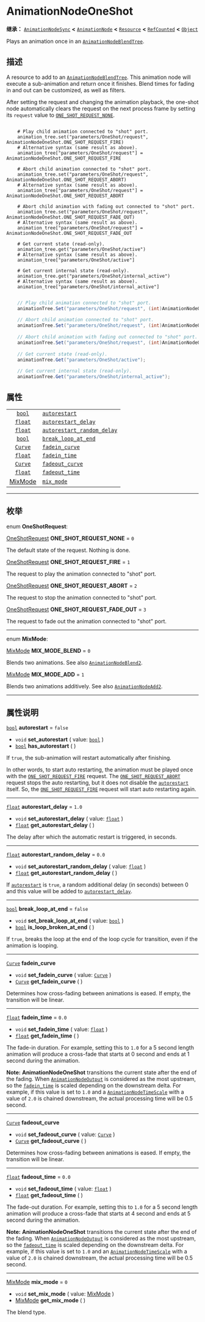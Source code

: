 <!-- ⚠ 请勿编辑本文件 ⚠ -->
<!-- 本文档使用脚本从 WeDot 引擎源码仓库生成。 -->
<!-- 生成脚本：https://github.com/WeDot-Engine/WeDot/tree/4.3/doc/tools/make_md.py； -->
<!-- 原文件：https://github.com/WeDot-Engine/WeDot/tree/4.3/doc/classes/AnimationNodeOneShot.xml。 -->

<div id="_class_animationnodeoneshot"></div>

# AnimationNodeOneShot

**继承：** [`AnimationNodeSync`](class_animationnodesync.md) **<** [`AnimationNode`](class_animationnode.md) **<** [`Resource`](class_resource.md) **<** [`RefCounted`](class_refcounted.md) **<** [`Object`](class_object.md)

Plays an animation once in an [`AnimationNodeBlendTree`](class_animationnodeblendtree.md).

## 描述

A resource to add to an [`AnimationNodeBlendTree`](class_animationnodeblendtree.md). This animation node will execute a sub-animation and return once it finishes. Blend times for fading in and out can be customized, as well as filters.

After setting the request and changing the animation playback, the one-shot node automatically clears the request on the next process frame by setting its `request` value to [`ONE_SHOT_REQUEST_NONE`](#class_animationnodeoneshot_constant_one_shot_request_none).



```gdscript

    # Play child animation connected to "shot" port.
    animation_tree.set("parameters/OneShot/request", AnimationNodeOneShot.ONE_SHOT_REQUEST_FIRE)
    # Alternative syntax (same result as above).
    animation_tree["parameters/OneShot/request"] = AnimationNodeOneShot.ONE_SHOT_REQUEST_FIRE
    
    # Abort child animation connected to "shot" port.
    animation_tree.set("parameters/OneShot/request", AnimationNodeOneShot.ONE_SHOT_REQUEST_ABORT)
    # Alternative syntax (same result as above).
    animation_tree["parameters/OneShot/request"] = AnimationNodeOneShot.ONE_SHOT_REQUEST_ABORT
    
    # Abort child animation with fading out connected to "shot" port.
    animation_tree.set("parameters/OneShot/request", AnimationNodeOneShot.ONE_SHOT_REQUEST_FADE_OUT)
    # Alternative syntax (same result as above).
    animation_tree["parameters/OneShot/request"] = AnimationNodeOneShot.ONE_SHOT_REQUEST_FADE_OUT
    
    # Get current state (read-only).
    animation_tree.get("parameters/OneShot/active")
    # Alternative syntax (same result as above).
    animation_tree["parameters/OneShot/active"]
    
    # Get current internal state (read-only).
    animation_tree.get("parameters/OneShot/internal_active")
    # Alternative syntax (same result as above).
    animation_tree["parameters/OneShot/internal_active"]
```

```csharp

    // Play child animation connected to "shot" port.
    animationTree.Set("parameters/OneShot/request", (int)AnimationNodeOneShot.OneShotRequest.Fire);
    
    // Abort child animation connected to "shot" port.
    animationTree.Set("parameters/OneShot/request", (int)AnimationNodeOneShot.OneShotRequest.Abort);
    
    // Abort child animation with fading out connected to "shot" port.
    animationTree.Set("parameters/OneShot/request", (int)AnimationNodeOneShot.OneShotRequest.FadeOut);
    
    // Get current state (read-only).
    animationTree.Get("parameters/OneShot/active");
    
    // Get current internal state (read-only).
    animationTree.Get("parameters/OneShot/internal_active");
```







## 属性

|||
|:-:|:--|
| [`bool`](class_bool.md)                       | [`autorestart`](#class_animationnodeoneshot_property_autorestart)                           | ``false`` |
| [`float`](class_float.md)                     | [`autorestart_delay`](#class_animationnodeoneshot_property_autorestart_delay)               | ``1.0``   |
| [`float`](class_float.md)                     | [`autorestart_random_delay`](#class_animationnodeoneshot_property_autorestart_random_delay) | ``0.0``   |
| [`bool`](class_bool.md)                       | [`break_loop_at_end`](#class_animationnodeoneshot_property_break_loop_at_end)               | ``false`` |
| [`Curve`](class_curve.md)                     | [`fadein_curve`](#class_animationnodeoneshot_property_fadein_curve)                         |           |
| [`float`](class_float.md)                     | [`fadein_time`](#class_animationnodeoneshot_property_fadein_time)                           | ``0.0``   |
| [`Curve`](class_curve.md)                     | [`fadeout_curve`](#class_animationnodeoneshot_property_fadeout_curve)                       |           |
| [`float`](class_float.md)                     | [`fadeout_time`](#class_animationnodeoneshot_property_fadeout_time)                         | ``0.0``   |
| [MixMode](#enum_animationnodeoneshot_mixmode) | [`mix_mode`](#class_animationnodeoneshot_property_mix_mode)                                 | ``0``     |

<!-- rst-class:: classref-section-separator -->

---

## 枚举

<div id="_class_enum_animationnodeoneshot_oneshotrequest"></div>

enum **OneShotRequest**: <div id="enum_animationnodeoneshot_oneshotrequest"></div>

<div id="_class_animationnodeoneshot_constant_one_shot_request_none"></div>

[OneShotRequest](#enum_animationnodeoneshot_oneshotrequest) **ONE_SHOT_REQUEST_NONE** = ``0``

The default state of the request. Nothing is done.

<div id="_class_animationnodeoneshot_constant_one_shot_request_fire"></div>

[OneShotRequest](#enum_animationnodeoneshot_oneshotrequest) **ONE_SHOT_REQUEST_FIRE** = ``1``

The request to play the animation connected to "shot" port.

<div id="_class_animationnodeoneshot_constant_one_shot_request_abort"></div>

[OneShotRequest](#enum_animationnodeoneshot_oneshotrequest) **ONE_SHOT_REQUEST_ABORT** = ``2``

The request to stop the animation connected to "shot" port.

<div id="_class_animationnodeoneshot_constant_one_shot_request_fade_out"></div>

[OneShotRequest](#enum_animationnodeoneshot_oneshotrequest) **ONE_SHOT_REQUEST_FADE_OUT** = ``3``

The request to fade out the animation connected to "shot" port.

<!-- rst-class:: classref-item-separator -->

---

<div id="_class_enum_animationnodeoneshot_mixmode"></div>

enum **MixMode**: <div id="enum_animationnodeoneshot_mixmode"></div>

<div id="_class_animationnodeoneshot_constant_mix_mode_blend"></div>

[MixMode](#enum_animationnodeoneshot_mixmode) **MIX_MODE_BLEND** = ``0``

Blends two animations. See also [`AnimationNodeBlend2`](class_animationnodeblend2.md).

<div id="_class_animationnodeoneshot_constant_mix_mode_add"></div>

[MixMode](#enum_animationnodeoneshot_mixmode) **MIX_MODE_ADD** = ``1``

Blends two animations additively. See also [`AnimationNodeAdd2`](class_animationnodeadd2.md).

<!-- rst-class:: classref-section-separator -->

---

## 属性说明

<div id="_class_animationnodeoneshot_property_autorestart"></div>

[`bool`](class_bool.md) **autorestart** = ``false`` <div id="class_animationnodeoneshot_property_autorestart"></div>

- `void` **set_autorestart** ( value: [`bool`](class_bool.md) )
- [`bool`](class_bool.md) **has_autorestart** ( )

If `true`, the sub-animation will restart automatically after finishing.

In other words, to start auto restarting, the animation must be played once with the [`ONE_SHOT_REQUEST_FIRE`](#class_animationnodeoneshot_constant_one_shot_request_fire) request. The [`ONE_SHOT_REQUEST_ABORT`](#class_animationnodeoneshot_constant_one_shot_request_abort) request stops the auto restarting, but it does not disable the [`autorestart`](#class_animationnodeoneshot_property_autorestart) itself. So, the [`ONE_SHOT_REQUEST_FIRE`](#class_animationnodeoneshot_constant_one_shot_request_fire) request will start auto restarting again.

<!-- rst-class:: classref-item-separator -->

---

<div id="_class_animationnodeoneshot_property_autorestart_delay"></div>

[`float`](class_float.md) **autorestart_delay** = ``1.0`` <div id="class_animationnodeoneshot_property_autorestart_delay"></div>

- `void` **set_autorestart_delay** ( value: [`float`](class_float.md) )
- [`float`](class_float.md) **get_autorestart_delay** ( )

The delay after which the automatic restart is triggered, in seconds.

<!-- rst-class:: classref-item-separator -->

---

<div id="_class_animationnodeoneshot_property_autorestart_random_delay"></div>

[`float`](class_float.md) **autorestart_random_delay** = ``0.0`` <div id="class_animationnodeoneshot_property_autorestart_random_delay"></div>

- `void` **set_autorestart_random_delay** ( value: [`float`](class_float.md) )
- [`float`](class_float.md) **get_autorestart_random_delay** ( )

If [`autorestart`](#class_animationnodeoneshot_property_autorestart) is `true`, a random additional delay (in seconds) between 0 and this value will be added to [`autorestart_delay`](#class_animationnodeoneshot_property_autorestart_delay).

<!-- rst-class:: classref-item-separator -->

---

<div id="_class_animationnodeoneshot_property_break_loop_at_end"></div>

[`bool`](class_bool.md) **break_loop_at_end** = ``false`` <div id="class_animationnodeoneshot_property_break_loop_at_end"></div>

- `void` **set_break_loop_at_end** ( value: [`bool`](class_bool.md) )
- [`bool`](class_bool.md) **is_loop_broken_at_end** ( )

If `true`, breaks the loop at the end of the loop cycle for transition, even if the animation is looping.

<!-- rst-class:: classref-item-separator -->

---

<div id="_class_animationnodeoneshot_property_fadein_curve"></div>

[`Curve`](class_curve.md) **fadein_curve** <div id="class_animationnodeoneshot_property_fadein_curve"></div>

- `void` **set_fadein_curve** ( value: [`Curve`](class_curve.md) )
- [`Curve`](class_curve.md) **get_fadein_curve** ( )

Determines how cross-fading between animations is eased. If empty, the transition will be linear.

<!-- rst-class:: classref-item-separator -->

---

<div id="_class_animationnodeoneshot_property_fadein_time"></div>

[`float`](class_float.md) **fadein_time** = ``0.0`` <div id="class_animationnodeoneshot_property_fadein_time"></div>

- `void` **set_fadein_time** ( value: [`float`](class_float.md) )
- [`float`](class_float.md) **get_fadein_time** ( )

The fade-in duration. For example, setting this to `1.0` for a 5 second length animation will produce a cross-fade that starts at 0 second and ends at 1 second during the animation.

 **Note:** **AnimationNodeOneShot** transitions the current state after the end of the fading. When [`AnimationNodeOutput`](class_animationnodeoutput.md) is considered as the most upstream, so the [`fadein_time`](#class_animationnodeoneshot_property_fadein_time) is scaled depending on the downstream delta. For example, if this value is set to `1.0` and a [`AnimationNodeTimeScale`](class_animationnodetimescale.md) with a value of `2.0` is chained downstream, the actual processing time will be 0.5 second.

<!-- rst-class:: classref-item-separator -->

---

<div id="_class_animationnodeoneshot_property_fadeout_curve"></div>

[`Curve`](class_curve.md) **fadeout_curve** <div id="class_animationnodeoneshot_property_fadeout_curve"></div>

- `void` **set_fadeout_curve** ( value: [`Curve`](class_curve.md) )
- [`Curve`](class_curve.md) **get_fadeout_curve** ( )

Determines how cross-fading between animations is eased. If empty, the transition will be linear.

<!-- rst-class:: classref-item-separator -->

---

<div id="_class_animationnodeoneshot_property_fadeout_time"></div>

[`float`](class_float.md) **fadeout_time** = ``0.0`` <div id="class_animationnodeoneshot_property_fadeout_time"></div>

- `void` **set_fadeout_time** ( value: [`float`](class_float.md) )
- [`float`](class_float.md) **get_fadeout_time** ( )

The fade-out duration. For example, setting this to `1.0` for a 5 second length animation will produce a cross-fade that starts at 4 second and ends at 5 second during the animation.

 **Note:** **AnimationNodeOneShot** transitions the current state after the end of the fading. When [`AnimationNodeOutput`](class_animationnodeoutput.md) is considered as the most upstream, so the [`fadeout_time`](#class_animationnodeoneshot_property_fadeout_time) is scaled depending on the downstream delta. For example, if this value is set to `1.0` and an [`AnimationNodeTimeScale`](class_animationnodetimescale.md) with a value of `2.0` is chained downstream, the actual processing time will be 0.5 second.

<!-- rst-class:: classref-item-separator -->

---

<div id="_class_animationnodeoneshot_property_mix_mode"></div>

[MixMode](#enum_animationnodeoneshot_mixmode) **mix_mode** = ``0`` <div id="class_animationnodeoneshot_property_mix_mode"></div>

- `void` **set_mix_mode** ( value: [MixMode](#enum_animationnodeoneshot_mixmode) )
- [MixMode](#enum_animationnodeoneshot_mixmode) **get_mix_mode** ( )

The blend type.

[^virtual]: 本方法通常需要用户覆盖才能生效。
[^const]: 本方法无副作用，不会修改该实例的任何成员变量。
[^vararg]: 本方法除了能接受在此处描述的参数外，还能够继续接受任意数量的参数。
[^constructor]: 本方法用于构造某个类型。
[^static]: 调用本方法无需实例，可直接使用类名进行调用。
[^operator]: 本方法描述的是使用本类型作为左操作数的有效运算符。
[^bitfield]: 这个值是由下列位标志构成位掩码的整数。
[^void]: 无返回值。
